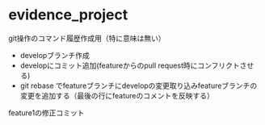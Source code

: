 # evidence_project
git操作のコマンド履歴作成用（特に意味は無い）

- developブランチ作成
- developにコミット追加(featureからのpull request時にコンフリクトさせる)
- git rebase でfeatureブランチにdevelopの変更取り込みfeatureブランチの変更を追加する（最後の行にfeatureのコメントを反映する）

feature1の修正コミット
